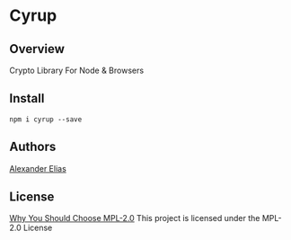 # Cyrup

## Overview
Crypto Library For Node & Browsers

## Install
`npm i cyrup --save`

## Authors
[Alexander Elias](https://github.com/vokeio)

## License
[Why You Should Choose MPL-2.0](http://veldstra.org/2016/12/09/you-should-choose-mpl2-for-your-opensource-project.html)
This project is licensed under the MPL-2.0 License
